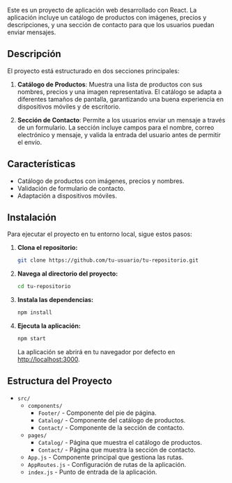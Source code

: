 Este es un proyecto de aplicación web desarrollado con React. La aplicación incluye un catálogo de productos con imágenes, precios y descripciones, y una sección de contacto para que los usuarios puedan enviar mensajes.

## Descripción

El proyecto está estructurado en dos secciones principales:

1. **Catálogo de Productos**: Muestra una lista de productos con sus nombres, precios y una imagen representativa. El catálogo se adapta a diferentes tamaños de pantalla, garantizando una buena experiencia en dispositivos móviles y de escritorio.

2. **Sección de Contacto**: Permite a los usuarios enviar un mensaje a través de un formulario. La sección incluye campos para el nombre, correo electrónico y mensaje, y valida la entrada del usuario antes de permitir el envío.

## Características

- Catálogo de productos con imágenes, precios y nombres.
- Validación de formulario de contacto.
- Adaptación a dispositivos móviles.

## Instalación

Para ejecutar el proyecto en tu entorno local, sigue estos pasos:

1. **Clona el repositorio:**

   ```bash
   git clone https://github.com/tu-usuario/tu-repositorio.git
   ```

2. **Navega al directorio del proyecto:**

   ```bash
   cd tu-repositorio
   ```

3. **Instala las dependencias:**

   ```bash
   npm install
   ```

4. **Ejecuta la aplicación:**

   ```bash
   npm start
   ```

   La aplicación se abrirá en tu navegador por defecto en [http://localhost:3000](http://localhost:3000).

## Estructura del Proyecto

- `src/`
  - `components/`
    - `Footer/` - Componente del pie de página.
    - `Catalog/` - Componente del catálogo de productos.
    - `Contact/` - Componente de la sección de contacto.
  - `pages/`
    - `Catalog/` - Página que muestra el catálogo de productos.
    - `Contact/` - Página que muestra la sección de contacto.
  - `App.js` - Componente principal que gestiona las rutas.
  - `AppRoutes.js` - Configuración de rutas de la aplicación.
  - `index.js` - Punto de entrada de la aplicación.
